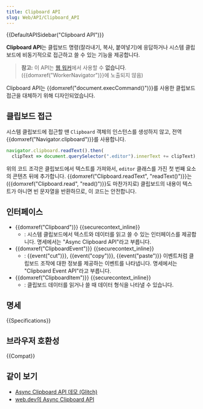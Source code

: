 ```yaml
---
title: Clipboard API
slug: Web/API/Clipboard_API
---
```

{{DefaultAPISidebar("Clipboard API")}}

**Clipboard API**는 클립보드 명령(잘라내기, 복사, 붙여넣기)에 응답하거나 시스템 클립보드에 비동기적으로 접근하고 쓸 수 있는 기능을 제공합니다.

> **참고:** 이 API는 [웹 워커](/ko/docs/Web/API/Web_Workers_API)에서 사용할 수 **없습니다**. ({{domxref("WorkerNavigator")}}에 노출되지 않음)

Clipboard API는 {{domxref("document.execCommand()")}}를 사용한 클립보드 접근을 대체하기 위해 디자인되었습니다.

## 클립보드 접근

시스템 클립보드에 접근할 땐 `Clipboard` 객체의 인스턴스를 생성하지 않고, 전역 {{domxref("Navigator.clipboard")}}를 사용합니다.

```js
navigator.clipboard.readText().then(
  clipText => document.querySelector(".editor").innerText += clipText);
```

위의 코드 조각은 클립보드에서 텍스트를 가져와서, `editor` 클래스를 가진 첫 번째 요소의 콘텐츠 뒤에 추가합니다. {{domxref("Clipboard.readText", "readText()")}}는 ({{domxref("Clipboard.read", "read()")}}도 마찬가지로) 클립보드의 내용이 텍스트가 아니면 빈 문자열을 반환하므로, 이 코드는 안전합니다.

## 인터페이스

- {{domxref("Clipboard")}} {{securecontext_inline}}
  - : 시스템 클립보드에서 텍스트와 데이터를 읽고 쓸 수 있는 인터페이스를 제공합니다. 명세에서는 "Async Clipboard API"라고 부릅니다.
- {{domxref("ClipboardEvent")}} {{securecontext_inline}}
  - : {{event("cut")}}, {{event("copy")}}, {{event("paste")}} 이벤트처럼 클립보드 조작에 대한 정보를 제공하는 이벤트를 나타냅니다. 명세에서는 "Clipboard Event API"라고 부릅니다.
- {{domxref("ClipboardItem")}} {{securecontext_inline}}
  - : 클립보드 데이터를 읽거나 쓸 때 데이터 형식을 나타낼 수 있습니다.

## 명세

{{Specifications}}

## 브라우저 호환성

{{Compat}}

## 같이 보기

- [Async Clipboard API 데모 (Glitch)](https://async-clipboard-api.glitch.me/)
- [web.dev의 Async Clipboard API](https://web.dev/image-support-for-async-clipboard/)
